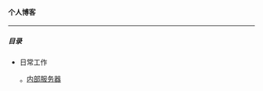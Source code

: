#### 个人博客

------

##### 目录

- 日常工作

    。[内部服务器](https://github.com/jackwanger/blog/blob/master/%E5%86%85%E9%83%A8%E6%9C%8D%E5%8A%A1%E5%99%A8.md)